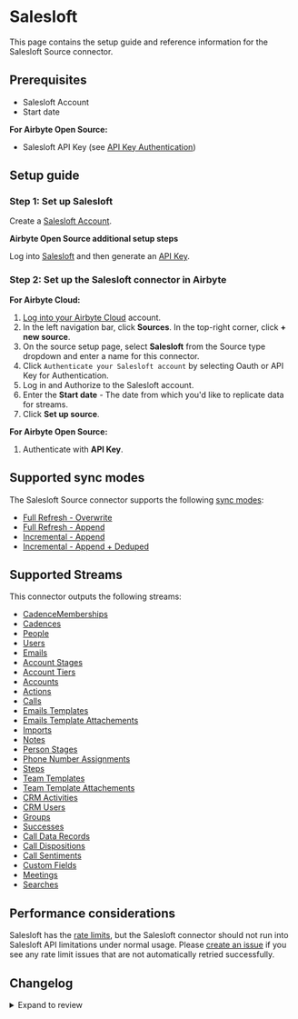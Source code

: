 # Salesloft

This page contains the setup guide and reference information for the Salesloft Source connector.

## Prerequisites

- Salesloft Account
- Start date

<!-- env:oss -->

**For Airbyte Open Source:**

- Salesloft API Key (see [API Key Authentication](https://developers.salesloft.com/api.html#!/Topic/apikey))
<!-- /env:oss -->

## Setup guide

### Step 1: Set up Salesloft

Create a [Salesloft Account](https://salesloft.com).

<!-- env:oss -->

**Airbyte Open Source additional setup steps**

Log into [Salesloft](https://salesloft.com) and then generate an [API Key](https://developers.salesloft.com/api.html#!/Topic/apikey).

<!-- /env:oss -->

<!-- env:cloud -->

### Step 2: Set up the Salesloft connector in Airbyte

**For Airbyte Cloud:**

1. [Log into your Airbyte Cloud](https://cloud.airbyte.com/workspaces) account.
2. In the left navigation bar, click **Sources**. In the top-right corner, click **+ new source**.
3. On the source setup page, select **Salesloft** from the Source type dropdown and enter a name for this connector.
4. Click `Authenticate your Salesloft account` by selecting Oauth or API Key for Authentication.
5. Log in and Authorize to the Salesloft account.
6. Enter the **Start date** - The date from which you'd like to replicate data for streams.
7. Click **Set up source**.

<!-- /env:cloud -->

<!-- env:oss -->

**For Airbyte Open Source:**

1. Authenticate with **API Key**.
<!-- /env:oss -->

## Supported sync modes

The Salesloft Source connector supports the following [ sync modes](https://docs.airbyte.com/cloud/core-concepts#connection-sync-modes):

- [Full Refresh - Overwrite](https://docs.airbyte.com/understanding-airbyte/connections/full-refresh-overwrite/)
- [Full Refresh - Append](https://docs.airbyte.com/understanding-airbyte/connections/full-refresh-append)
- [Incremental - Append](https://docs.airbyte.com/understanding-airbyte/connections/incremental-append)
- [Incremental - Append + Deduped](https://docs.airbyte.com/understanding-airbyte/connections/incremental-append-deduped)

## Supported Streams

This connector outputs the following streams:

- [CadenceMemberships](https://developers.salesloft.com/api.html#!/Cadence_Memberships/get_v2_cadence_memberships_json)
- [Cadences](https://developers.salesloft.com/api.html#!/Cadences/get_v2_cadences_json)
- [People](https://developers.salesloft.com/api.html#!/People/get_v2_people_json)
- [Users](https://developers.salesloft.com/api.html#!/Users/get_v2_users_json)
- [Emails](https://developers.salesloft.com/api.html#!/Emails/get_v2_activities_emails_json)
- [Account Stages](https://developers.salesloft.com/api.html#!/Account_Stages/get_v2_account_stages_json)
- [Account Tiers](https://developers.salesloft.com/api.html#!/Account_Tiers/get_v2_account_tiers_json)
- [Accounts](https://developers.salesloft.com/api.html#!/Accounts/get_v2_accounts_json)
- [Actions](https://developers.salesloft.com/api.html#!/Actions/get_v2_actions_json)
- [Calls](https://developers.salesloft.com/api.html#!/Calls/get_v2_activities_calls_json)
- [Emails Templates](https://developers.salesloft.com/api.html#!/Email_Templates/get_v2_email_templates_json)
- [Emails Template Attachements](https://developers.salesloft.com/api.html#!/Email_Template_Attachments/get_v2_email_template_attachments_json)
- [Imports](https://developers.salesloft.com/api.html#!/Imports/get_v2_imports_json)
- [Notes](https://developers.salesloft.com/api.html#!/Notes/get_v2_notes_json)
- [Person Stages](https://developers.salesloft.com/api.html#!/Person_Stages/get_v2_person_stages_json)
- [Phone Number Assignments](https://developers.salesloft.com/api.html#!/Phone_Number_Assignments/get_v2_phone_number_assignments_json)
- [Steps](https://developers.salesloft.com/api.html#!/Steps/get_v2_steps_json)
- [Team Templates](https://developers.salesloft.com/api.html#!/Team_Templates/get_v2_team_templates_json)
- [Team Template Attachements](https://developers.salesloft.com/api.html#!/Team_Template_Attachments/get_v2_team_template_attachments_json)
- [CRM Activities](https://developers.salesloft.com/api.html#!/CRM_Activities/get_v2_crm_activities_json)
- [CRM Users](https://developers.salesloft.com/api.html#!/Crm_Users/get_v2_crm_users_json)
- [Groups](https://developers.salesloft.com/api.html#!/Groups/get_v2_groups_json)
- [Successes](https://developers.salesloft.com/api.html#!/Successes/get_v2_successes_json)
- [Call Data Records](https://developers.salesloft.com/api.html#!/Call_Data_Records/get_v2_call_data_records_json)
- [Call Dispositions](https://developers.salesloft.com/api.html#!/Call_Dispositions/get_v2_call_dispositions_json)
- [Call Sentiments](https://developers.salesloft.com/api.html#!/Call_Sentiments/get_v2_call_sentiments_json)
- [Custom Fields](https://developers.salesloft.com/api.html#!/Custom_Fields/get_v2_custom_fields_json)
- [Meetings](https://developers.salesloft.com/api.html#!/Meetings/get_v2_meetings_json)
- [Searches](https://developers.salesloft.com/api.html#!/Searches/post_v2_searches_json)

## Performance considerations

Salesloft has the [rate limits](hhttps://developers.salesloft.com/api.html#!/Topic/RateLimiting), but the Salesloft connector should not run into Salesloft API limitations under normal usage. Please [create an issue](https://github.com/airbytehq/airbyte/issues) if you see any rate limit issues that are not automatically retried successfully.

## Changelog

<details>
  <summary>Expand to review</summary>

| Version | Date       | Pull Request                                             | Subject                                                           |
| :------ | :--------- | :------------------------------------------------------- | :---------------------------------------------------------------- |
| 1.2.0   | 2023-06-20 | [27505](https://github.com/airbytehq/airbyte/pull/27505) | Added new streams (Call Data Records, Call Dispositions, ... )    |
| 1.1.1   | 2023-06-17 | [27484](https://github.com/airbytehq/airbyte/pull/27484) | Bump version on py files updates                                  |
| 1.1.0   | 2023-05-17 | [26188](https://github.com/airbytehq/airbyte/pull/26188) | Added `latest_active_date` field to the `Cadences` stream schema. |
| 1.0.0   | 2023-03-08 | [23937](https://github.com/airbytehq/airbyte/pull/23937) | Certify to Beta                                                   |
| 0.1.6   | 2023-03-07 | [22893](https://github.com/airbytehq/airbyte/pull/22893) | Specified date formatting in specification                        |
| 0.1.5   | 2023-03-07 | [23828](https://github.com/airbytehq/airbyte/pull/23828) | Use `start_date` to filter data                                   |
| 0.1.4   | 2023-02-28 | [23564](https://github.com/airbytehq/airbyte/pull/23564) | Allow additional properties in spec and stream schemas            |
| 0.1.3   | 2022-03-28 | [11460](https://github.com/airbytehq/airbyte/pull/11460) | Added multiple new streams (Accounts, Actions, Calls, Notes ... ) |
| 0.1.3   | 2022-03-28 | [11460](https://github.com/airbytehq/airbyte/pull/11460) | Added multiple new streams (Accounts, Actions, Calls, Notes ... ) |
| 0.1.2   | 2022-03-17 | [11239](https://github.com/airbytehq/airbyte/pull/11239) | Added new Emails stream                                           |
| 0.1.1   | 2022-01-25 | [8617](https://github.com/airbytehq/airbyte/pull/8617)   | Update connector fields title/description                         |
| 0.1.0   | 2021-10-22 | [6962](https://github.com/airbytehq/airbyte/pull/6962)   | Salesloft Connector                                               |

</details>